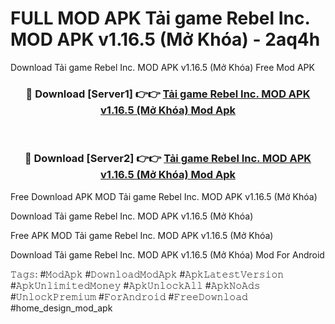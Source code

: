 # FULL MOD APK Tải game Rebel Inc. MOD APK v1.16.5 (Mở Khóa) - 2aq4h
Download Tải game Rebel Inc. MOD APK v1.16.5 (Mở Khóa) Free Mod APK

<div align="center">
<h3>🔴 Download [Server1] 👉👉 <a href="https://apk-comot.site?title=Tải_game_Rebel_Inc._MOD_APK_v1.16.5_(Mở_Khóa)">Tải game Rebel Inc. MOD APK v1.16.5 (Mở Khóa) Mod Apk</a></h3><br>

<h3>🔴 Download [Server2] 👉👉 <a href="https://apk-comot.site?title=Tải_game_Rebel_Inc._MOD_APK_v1.16.5_(Mở_Khóa)">Tải game Rebel Inc. MOD APK v1.16.5 (Mở Khóa) Mod Apk</a></h3>
</div>


Free Download APK MOD Tải game Rebel Inc. MOD APK v1.16.5 (Mở Khóa)

Download Tải game Rebel Inc. MOD APK v1.16.5 (Mở Khóa) 

Free APK MOD Tải game Rebel Inc. MOD APK v1.16.5 (Mở Khóa) 

Download Tải game Rebel Inc. MOD APK v1.16.5 (Mở Khóa) Mod For Android

𝚃𝚊𝚐𝚜: #𝙼𝚘𝚍𝙰𝚙𝚔 #𝙳𝚘𝚠𝚗𝚕𝚘𝚊𝚍𝙼𝚘𝚍𝙰𝚙𝚔 #𝙰𝚙𝚔𝙻𝚊𝚝𝚎𝚜𝚝𝚅𝚎𝚛𝚜𝚒𝚘𝚗 #𝙰𝚙𝚔𝚄𝚗𝚕𝚒𝚖𝚒𝚝𝚎𝚍𝙼𝚘𝚗𝚎𝚢 #𝙰𝚙𝚔𝚄𝚗𝚕𝚘𝚌𝚔𝙰𝚕𝚕 #𝙰𝚙𝚔𝙽𝚘𝙰𝚍𝚜 #𝚄𝚗𝚕𝚘𝚌𝚔𝙿𝚛𝚎𝚖𝚒𝚞𝚖 #𝙵𝚘𝚛𝙰𝚗𝚍𝚛𝚘𝚒𝚍 #𝙵𝚛𝚎𝚎𝙳𝚘𝚠𝚗𝚕𝚘𝚊𝚍 #home_design_mod_apk
